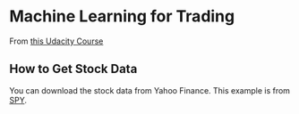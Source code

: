 # Machine Learning for Trading

From [this Udacity Course](https://learn.udacity.com/courses/ud501/lessons/ce353111-e3de-4a39-ad0f-7a0294a7ef42)

## How to Get Stock Data

You can download the stock data from Yahoo Finance. This example is from [SPY](https://finance.yahoo.com/quote/SPY/history).
